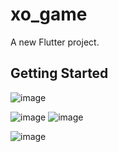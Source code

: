 # xo_game

A new Flutter project.

## Getting Started
![image](https://github.com/Nour-2003/X-O-Game/assets/102908746/4f69b086-b0fa-4506-8de7-527c33ab45af)

![image](https://github.com/Nour-2003/X-O-Game/assets/102908746/b02edb1f-7bfa-4485-87f9-af8eacd198cc)
![image](https://github.com/Nour-2003/X-O-Game/assets/102908746/f0e7e05f-1a1f-4653-be9b-2a744b157c82)

![image](https://github.com/Nour-2003/X-O-Game/assets/102908746/1125447e-7ba8-41e8-b894-065644faa8a0)


